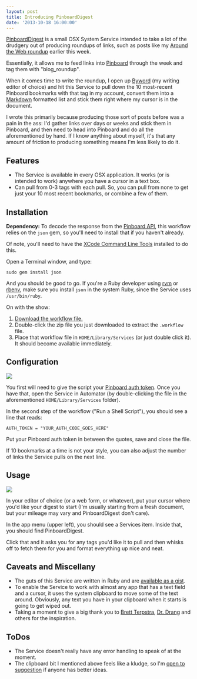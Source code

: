 ```yaml
---
layout: post
title: Introducing PinboardDigest
date: '2013-10-18 16:00:00'
---
```


[PinboardDigest](http://cvprojects.s3.amazonaws.com/PinboardDigest.workflow.zip) is a small OSX System Service intended to take a lot of the drudgery out of producing roundups of links, such as posts like my [Around the Web roundup](http://blog.chrisvannoy.com/around-the-web-hiring-and-management-links-for-october-17/) earlier this week.

Essentially, it allows me to feed links into [Pinboard](http://pinboard.in) through the week and tag them with "blog_roundup".

When it comes time to write the roundup, I open up [Byword](http://bywordapp.com) (my writing editor of choice) and hit this Service to pull down the 10 most-recent Pinboard bookmarks with that tag in my account, convert them into a [Markdown][0161-001] formatted list and stick them right where my cursor is in the document.

I wrote this primarily because producing those sort of posts before was a pain in the ass: I'd gather links over days or weeks and stick them in Pinboard, and then need to head into Pinboard and do all the aforementioned by hand. If I know anything about myself, it's that any amount of friction to producing something means I'm less likely to do it.

## Features

* The Service is available in every OSX application. It works (or is intended to work) anywhere you have a cursor in a text box.
* Can pull from 0-3 tags with each pull. So, you can pull from none to get just your 10 most recent bookmarks, or combine a few of them.

## Installation

**Dependency:** To decode the response from the [Pinboard API][0161-002], this workflow relies on the <code>json</code> gem, so you'll need to install that if you haven't already.

Of note, you'll need to have the [XCode Command Line Tools](https://developer.apple.com/xcode/) installed to do this.

Open a Terminal window, and type:

<code>sudo gem install json</code>

And you should be good to go. If you're a Ruby developer using [rvm][0161-003] or [rbenv][0161-004], make sure you install <code>json</code> in the system Ruby, since the Service uses <code>/usr/bin/ruby</code>.

On with the show:

1. [Download the workflow file.](http://cvprojects.s3.amazonaws.com/PinboardDigest.workflow.zip)
2. Double-click the zip file you just downloaded to extract the <code>.workflow</code> file.
3. Place that workflow file in <code>HOME/Library/Services</code> (or just double click it). It should become available immediately.

## Configuration

![](http://jekyll-blog-cv.s3.amazonaws.com/automator_screenshot.jpg)

You first will need to give the script your [Pinboard auth token](https://blog.pinboard.in/2012/07/api_authentication_tokens/). Once you have that, open the Service in Automator (by double-clicking the file in the aforementioned <code>HOME/Library/Services</code> folder).

In the second step of the workflow ("Run a Shell Script"), you should see a line that reads:

<code>AUTH_TOKEN = "YOUR\_AUTH\_CODE\_GOES\_HERE"</code>

Put your Pinboard auth token in between the quotes, save and close the file.

If 10 bookmarks at a time is not your style, you can also adjust the number of links the Service pulls on the next line.

## Usage

![](http://jekyll-blog-cv.s3.amazonaws.com/service_screenshot.jpg)

In your editor of choice (or a web form, or whatever), put your cursor where you'd like your digest to start (I'm usually starting from a fresh document, but your mileage may vary and PinboardDigest don't care).

In the app menu (upper left), you should see a Services item. Inside that, you should find PinboardDigest.

Click that and it asks you for any tags you'd like it to pull and then whisks off to fetch them for you and format everything up nice and neat.

## Caveats and Miscellany

* The guts of this Service are written in Ruby and are [available as a gist](https://gist.github.com/dummied/7051472).
* To enable the Service to work with almost any app that has a text field and a cursor, it uses the system clipboard to move some of the text around. Obviously, any text you have in your clipboard when it starts is going to get wiped out.
* Taking a moment to give a big thank you to [Brett Terpstra][0161-005], [Dr. Drang][0161-006] and others for the inspiration.

## ToDos

* The Service doesn't really have any error handling to speak of at the moment.
* The clipboard bit I mentioned above feels like a kludge, so I'm [open to suggestion](mailto:chris@chrisvannoy.com) if anyone has better ideas.

[0161-001]: http://daringfireball.net/projects/markdown/
[0161-002]: http://pinboard.in/api
[0161-003]: https://rvm.io/
[0161-004]: https://github.com/sstephenson/rbenv
[0161-005]: http://brettterpstra.com/
[0161-006]: http://www.leancrew.com/
